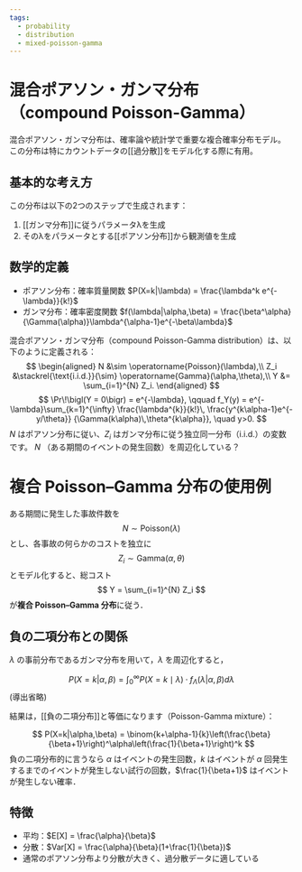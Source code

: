 ```yaml
---
tags:
  - probability
  - distribution
  - mixed-poisson-gamma
---
```

# 混合ポアソン・ガンマ分布（compound Poisson-Gamma）

混合ポアソン・ガンマ分布は、確率論や統計学で重要な複合確率分布モデル。
この分布は特にカウントデータの[[過分散]]をモデル化する際に有用。

## 基本的な考え方

この分布は以下の2つのステップで生成されます：

1. [[ガンマ分布]]に従うパラメータλを生成
2. そのλをパラメータとする[[ポアソン分布]]から観測値を生成

## 数学的定義

- ポアソン分布：確率質量関数 $P(X=k|\lambda) = \frac{\lambda^k e^{-\lambda}}{k!}$
- ガンマ分布：確率密度関数 $f(\lambda|\alpha,\beta) = \frac{\beta^\alpha}{\Gamma(\alpha)}\lambda^{\alpha-1}e^{-\beta\lambda}$

混合ポアソン・ガンマ分布（compound Poisson-Gamma distribution）は、以下のように定義される：
$$
\begin{aligned}
N &\sim \operatorname{Poisson}(\lambda),\\
Z_i &\stackrel{\text{i.i.d.}}{\sim} \operatorname{Gamma}(\alpha,\theta),\\
Y &= \sum_{i=1}^{N} Z_i.
\end{aligned}
$$
$$
\Pr\!\bigl(Y = 0\bigr) = e^{-\lambda}, \qquad
f_Y(y) = e^{-\lambda}\sum_{k=1}^{\infty}
         \frac{\lambda^{k}}{k!}\,
         \frac{y^{k\alpha-1}e^{-y/\theta}}
              {\Gamma(k\alpha)\,\theta^{k\alpha}}, 
\quad y>0.
$$
$N$ はポアソン分布に従い、$Z_i$ はガンマ分布に従う独立同一分布（i.i.d.）の変数です。
$N$ （ある期間のイベントの発生回数）を周辺化している？

# 複合 Poisson–Gamma 分布の使用例

ある期間に発生した事故件数を
$$
N \sim \mathrm{Poisson}(\lambda)
$$
とし、各事故の何らかのコストを独立に
$$
Z_i \sim \mathrm{Gamma}(\alpha, \theta)
$$
とモデル化すると、総コスト
$$
Y = \sum_{i=1}^{N} Z_i
$$
が**複合 Poisson–Gamma 分布**に従う．

## 負の二項分布との関係

$\lambda$ の事前分布であるガンマ分布を用いて，$\lambda$ を周辺化すると，

$$
P(X=k|\alpha,\beta)= \int_{0}^{\infty}P(X=k \mid \lambda) \cdot f_{\Lambda}(\lambda|\alpha,\beta)d\lambda
$$
(導出省略)

結果は，[[負の二項分布]]と等価になります（Poisson-Gamma mixture）：

$$
P(X=k|\alpha,\beta) = \binom{k+\alpha-1}{k}\left(\frac{\beta}{\beta+1}\right)^\alpha\left(\frac{1}{\beta+1}\right)^k
$$
負の二項分布的に言うなら $\alpha$ はイベントの発生回数，$k$ はイベントが $\alpha$ 回発生するまでのイベントが発生しない試行の回数，$\frac{1}{\beta+1}$ はイベントが発生しない確率．
## 特徴

- 平均：$E[X] = \frac{\alpha}{\beta}$
- 分散：$Var[X] = \frac{\alpha}{\beta}(1+\frac{1}{\beta})$
- 通常のポアソン分布より分散が大きく、過分散データに適している